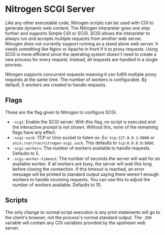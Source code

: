 # Nitrogen SCGI Server

Like any other executable code, Nitrogen scripts can be used with CGI to generate dynamic web content. The Nitrogen interpreter
goes one step further and supports Simple CGI or SCGI. SCGI allows the interpreter to always run and accepts multiple requests
from another web server. Nitrogen does not currently support running as a stand alone web server. It needs something like
Nginx or Apache in front if it to proxy requests. Using SCGI is more efficient since the operating system doesn't need to
create a new process for every request. Instead, all requests are handled in a single process.

Nitrogen supports concurrent requests meaning it can fulfill multiple proxy requests at the same time. The number of workers is
configurable. By default, 5 workers are created to handle requests.

## Flags

These are the flag given to Nitrogen to configure SCGI.

- `-scgi`: Enable the SCGI server. With this flag, no script is executed and the interactive prompt is not shown. Without this,
none of the remaining flags have any effect.
- `-scgi-sock`: TCP or Unix socket to listen on. Ex: `tcp:127.0.0.1:9000` or `unix:/var/run/nitrogen-scgi.sock`. This defaults
to `tcp:0.0.0.0:9000`.
- `-scgi-workers`: The number of workers available to handle requests. Defaults to 5.
- `-scgi-worker-timeout`: The number of seconds the server will wait for an available worker. If all workers are busy, the server
will wait this long before closing the connection. If this timeout is reached, an error message will be printed to standard output
saying there weren't enough workers to handle incoming requests. You can use this to adjust the number of workers available. Defaults to 10.

## Scripts

The only change to normal script execution is any print statements will go to the client's browser, not the process's normal
standard output. The `_ENV` variable will contain any CGI variables provided by the upstream web server.
